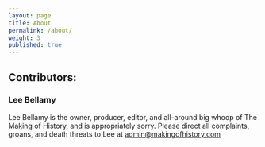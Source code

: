 ```yaml
---
layout: page
title: About
permalink: /about/
weight: 3
published: true
---
```


## Contributors:

### Lee Bellamy

Lee Bellamy is the owner, producer, editor, and all-around big whoop of The Making of History, and is appropriately sorry. Please direct all complaints, groans, and death threats to Lee at admin@makingofhistory.com